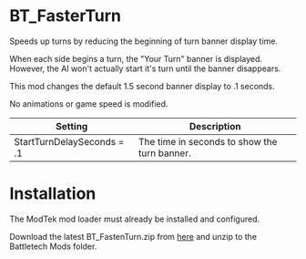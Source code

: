 # BT_FasterTurn
Speeds up turns by reducing the beginning of turn banner display time.

When each side begins a turn, the "Your Turn" banner is displayed.  However, the AI won't actually start it's turn until the banner disappears.

This mod changes the default 1.5 second banner display to .1 seconds.  

No animations or game speed is modified.

Setting | Description|
|---|---|
StartTurnDelaySeconds = .1| The time in seconds to show the turn banner.


# Installation

The ModTek mod loader must already be installed and configured.


Download the latest BT_FastenTurn.zip from [here](https://github.com/NBKRedSpy/BT_FasterTurn/releases/latest/download/BT_FasterTurn.zip) and unzip to the Battletech Mods folder.

